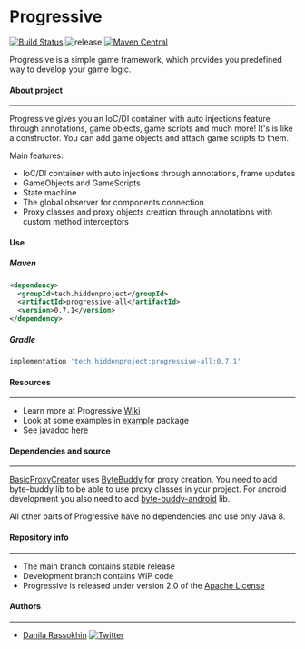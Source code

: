 # Progressive

[![Build Status](https://app.travis-ci.com/CrissNamon/progressive.svg?branch=main)](https://app.travis-ci.com/CrissNamon/progressive) ![release](https://img.shields.io/github/v/release/crissnamon/progressive?include_prereleases) [![Maven Central](https://maven-badges.herokuapp.com/maven-central/tech.hiddenproject/progressive/badge.svg)](https://maven-badges.herokuapp.com/maven-central/tech.hiddenproject/progressive)
<p>Progressive is a simple game framework, which provides you predefined way to develop your game logic.</p>

#### About project

___
<p>
Progressive gives you an IoC/DI container with auto injections feature through annotations, game objects, game scripts and much more! It's is like a constructor. You can add game objects and attach game scripts to them.

Main features:

- IoC/DI container with auto injections through annotations, frame updates
- GameObjects and GameScripts
- State machine
- The global observer for components connection
- Proxy classes and proxy objects creation through annotations with custom method interceptors

</p> 

#### Use

##### Maven

```xml
<dependency>
  <groupId>tech.hiddenproject</groupId>
  <artifactId>progressive-all</artifactId>
  <version>0.7.1</version>
</dependency>
```

##### Gradle

````groovy
implementation 'tech.hiddenproject:progressive-all:0.7.1'
````

#### Resources

___

* Learn more at Progressive [Wiki](https://github.com/CrissNamon/progressive/wiki)
* Look at some examples
  in [example](https://github.com/CrissNamon/progressive/blob/main/src/main/java/tech/hiddenproject/example/) package
* See javadoc [here](https://hiddenproject.tech/progressive/javadoc)

#### Dependencies and source

___

[BasicProxyCreator](https://github.com/CrissNamon/progressive/blob/main/src/main/java/ru/hiddenproject/progressive/basic/BasicProxyCreator.java)
uses [ByteBuddy](https://bytebuddy.net/) for proxy creation. You need to add byte-buddy lib to be able to use proxy
classes in your project. For android development you also need to
add [byte-buddy-android](https://github.com/raphw/byte-buddy/tree/master/byte-buddy-android) lib.
<p>All other parts of Progressive have no dependencies and use only Java 8.</p> 

#### Repository info

___

* The main branch contains stable release
* Development branch contains WIP code
* Progressive is released under version 2.0 of the [Apache License](https://www.apache.org/licenses/LICENSE-2.0)

#### Authors

___

* [Danila Rassokhin](https://gihub.com/crissnamon) [![Twitter](https://img.shields.io/twitter/follow/kpekepsalt_en?style=social)](https://twitter.com/kpekepsalt_en)
